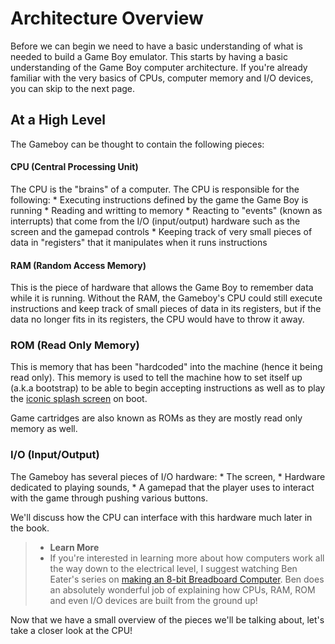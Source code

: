 # Architecture Overview
Before we can begin we need to have a basic understanding of what is needed to build a Game Boy emulator. This starts by having a basic understanding of the Game Boy computer architecture. If you're already familiar with the very basics of CPUs, computer memory and I/O devices, you can skip to the next page.

## At a High Level
The Gameboy can be thought to contain the following pieces:

#### CPU (Central Processing Unit)
The CPU is the "brains" of a computer. The CPU is responsible for the following:
    * Executing instructions defined by the game the Game Boy is running
    * Reading and writting to memory
    * Reacting to "events" (known as interrupts) that come from the I/O (input/output) hardware such as the screen and the gamepad controls
    * Keeping track of very small pieces of data in "registers" that it manipulates when it runs instructions

#### RAM (Random Access Memory)
This is the piece of hardware that allows the Game Boy to remember data while it is running. Without the RAM, the Gameboy's CPU could still execute instructions and keep track of small pieces of data in its registers, but if the data no longer fits in its registers, the CPU would have to throw it away.

### ROM (Read Only Memory)
This is memory that has been "hardcoded" into the machine (hence it being read only). This memory is used to tell the machine how to set itself up (a.k.a bootstrap) to be able to begin accepting instructions as well as to play the [iconic splash screen](https://www.youtube.com/watch?v=ClJWTR_lCL4) on boot.

Game cartridges are also known as ROMs as they are mostly read only memory as well.

### I/O (Input/Output)
The Gameboy has several pieces of I/O hardware:
    * The screen,
    * Hardware dedicated to playing sounds,
    * A gamepad that the player uses to interact with the game through pushing various buttons.

We'll discuss how the CPU can interface with this hardware much later in the book.

>* **Learn More**
>* If you're interested in learning more about how computers work all the way down to the electrical level, I suggest watching Ben Eater's series on [making an 8-bit Breadboard Computer](https://www.youtube.com/user/eaterbc). Ben does an absolutely wonderful job of explaining how CPUs, RAM, ROM and even I/O devices are built from the ground up!

Now that we have a small overview of the pieces we'll be talking about, let's take a closer look at the CPU!
